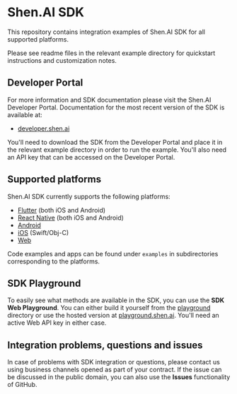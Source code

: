 # Shen.AI SDK

This repository contains integration examples of Shen.AI SDK for all supported platforms.

Please see readme files in the relevant example directory for quickstart instructions and customization notes.

## Developer Portal

For more information and SDK documentation please visit the Shen.AI Developer Portal. Documentation for the most recent version of the SDK is available at:

- [developer.shen.ai](https://developer.shen.ai)

You'll need to download the SDK from the Developer Portal and place it in the relevant example directory in order to run the example. You'll also need an API key that can be accessed on the Developer Portal.

## Supported platforms

Shen.AI SDK currently supports the following platforms:

- [Flutter](./examples/flutter/) (both iOS and Android)
- [React Native](./examples/react-native/) (both iOS and Android)
- [Android](./examples/android/)
- [iOS](./examples/ios/) (Swift/Obj-C)
- [Web](./examples/web/)

Code examples and apps can be found under `examples` in subdirectories corresponding to the platforms.

## SDK Playground

To easily see what methods are available in the SDK, you can use the **SDK Web Playground**. You can either build it yourself from the [playground](./playground) directory or use the hosted version at [playground.shen.ai](https://playground.shen.ai). You'll need an active Web API key in either case.

## Integration problems, questions and issues

In case of problems with SDK integration or questions, please contact us using business channels opened as part of your contract. If the issue can be discussed in the public domain, you can also use the **Issues** functionality of GitHub.
